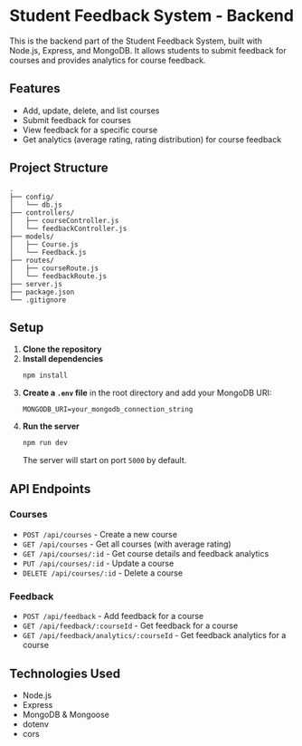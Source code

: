 # Student Feedback System - Backend

This is the backend part of the Student Feedback System, built with Node.js, Express, and MongoDB. It allows students to submit feedback for courses and provides analytics for course feedback.

## Features

- Add, update, delete, and list courses
- Submit feedback for courses
- View feedback for a specific course
- Get analytics (average rating, rating distribution) for course feedback

## Project Structure

```
.
├── config/
│   └── db.js
├── controllers/
│   ├── courseController.js
│   └── feedbackController.js
├── models/
│   ├── Course.js
│   └── Feedback.js
├── routes/
│   ├── courseRoute.js
│   └── feedbackRoute.js
├── server.js
├── package.json
└── .gitignore
```

## Setup

1. **Clone the repository**
2. **Install dependencies**
   ```sh
   npm install
   ```
3. **Create a `.env` file** in the root directory and add your MongoDB URI:
   ```
   MONGODB_URI=your_mongodb_connection_string
   ```
4. **Run the server**
   ```sh
   npm run dev
   ```
   The server will start on port `5000` by default.

## API Endpoints

### Courses

- `POST /api/courses` - Create a new course
- `GET /api/courses` - Get all courses (with average rating)
- `GET /api/courses/:id` - Get course details and feedback analytics
- `PUT /api/courses/:id` - Update a course
- `DELETE /api/courses/:id` - Delete a course

### Feedback

- `POST /api/feedback` - Add feedback for a course
- `GET /api/feedback/:courseId` - Get feedback for a course
- `GET /api/feedback/analytics/:courseId` - Get feedback analytics for a course

## Technologies Used

- Node.js
- Express
- MongoDB & Mongoose
- dotenv
- cors

